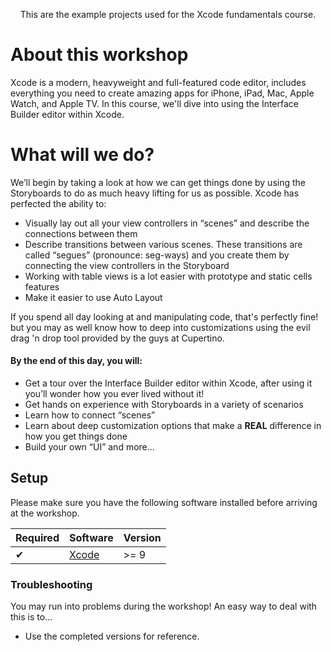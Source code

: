 <p align='center'>
This are the example projects used for the Xcode fundamentals course.
</p>

# About this workshop

Xcode is a modern, heavyweight and full-featured code editor, includes everything you need to create amazing apps for iPhone, iPad, Mac, Apple Watch, and Apple TV. In this course, we'll dive into using the Interface Builder editor within Xcode.

# What will we do?

We’ll begin by taking a look at how we can get things done by using the Storyboards to do as much heavy lifting for us as possible. Xcode has perfected the ability to:

* Visually lay out all your view controllers in “scenes” and describe the connections between them
* Describe transitions between various scenes. These transitions are called “segues” (pronounce: seg-ways) and you create them by connecting the view controllers in the Storyboard
* Working with table views is a lot easier with prototype and static cells features
* Make it easier to use Auto Layout

If you spend all day looking at and manipulating code, that's perfectly fine! but you may as well know how to deep into customizations using the evil drag 'n drop tool provided by the guys at Cupertino.

#### By the end of this day, you will:

* Get a tour over the Interface Builder editor within Xcode, after using it you’ll wonder how you ever lived without it!
* Get hands on experience with Storyboards in a variety of scenarios
* Learn how to connect “scenes”
* Learn about deep customization options that make a **REAL** difference in how you get things done
* Build your own “UI” and more…

## Setup

Please make sure you have the following software installed before arriving at the workshop.

| Required | Software | Version |
| ------------- | ------------- | ---|
| ✔ | [Xcode](https://developer.apple.com/download/) | >= 9 |


### Troubleshooting

You may run into problems during the workshop! An easy way to deal with this is to...

* Use the completed versions for reference.
